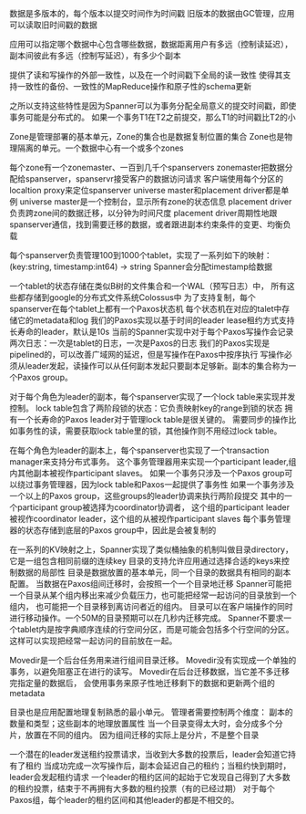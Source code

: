 数据是多版本的，每个版本以提交时间作为时间戳
旧版本的数据由GC管理，应用可以读取旧时间戳的数据

应用可以指定哪个数据中心包含哪些数据，数据距离用户有多远（控制读延迟），
副本间彼此有多远（控制写延迟），有多少个副本

提供了读和写操作的外部一致性，以及在一个时间戳下全局的读一致性
使得其支持一致性的备份、一致性的MapReduce操作和原子性的schema更新

之所以支持这些特性是因为Spanner可以为事务分配全局意义的提交时间戳，即使事务可能是分布式的。
如果一个事务T1在T2之前提交，那么T1的时间戳比T2的小


Zone是管理部署的基本单元，Zone的集合也是数据复制位置的集合
Zone也是物理隔离的单元。一个数据中心有一个或多个zones

每个zone有一个zonemaster、一百到几千个spanservers
zonemaster把数据分配给spanserver，spanservr接受客户的数据访问请求
客户端使用每个分区的localtion proxy来定位spanserver
universe master和placement driver都是单例
universe master是一个控制台，显示所有zone的状态信息
placement driver负责跨zone间的数据迁移，以分钟为时间尺度
placement driver周期性地跟spanserver通信，找到需要迁移的数据，或者跟进副本约束条件的变更、均衡负载


每个spanserver负责管理100到1000个tablet，实现了一系列如下的映射：
(key:string, timestamp:int64) -> string
Spanner会分配timestamp给数据

一个tablet的状态存储在类似B树的文件集合和一个WAL（预写日志）中，
所有这些都存储到google的分布式文件系统Colossus中
为了支持复制，每个spanserver在每个tablet上都有一个Paxos状态机
每个状态机在对应的talet中存储它的metadata和log
我们的Paxos实现以基于时间的leader lease租约方式支持长寿命的leader，默认是10s
当前的Spanner实现中对于每个Paxos写操作会记录两次日志：一次是tablet的日志，一次是Paxos的日志
我们的Paxos实现是pipelined的，可以改善广域网的延迟，但是写操作在Paxos中按序执行
写操作必须从leader发起，读操作可以从任何副本发起只要副本足够新。副本的集合称为一个Paxos group。

对于每个角色为leader的副本，每个spanserver实现了一个lock table来实现并发控制。
lock table包含了两阶段锁的状态：它负责映射key的range到锁的状态
拥有一个长寿命的Paxos leader对于管理lock table是很关键的。
需要同步的操作比如事务性的读，需要获取lock table里的锁，其他操作则不用经过lock table。

在每个角色为leader的副本上，每个spanserver也实现了一个transaction manager来支持分布式事务。
这个事务管理器用来实现一个participant leader,组内其他副本被视作participant slaves。
如果一个事务只涉及一个Paxos group可以绕过事务管理器，因为lock table和Paxos一起提供了事务性
如果一个事务涉及一个以上的Paxos group，这些groups的leader协调来执行两阶段提交
其中的一个participant group被选择为coordinator协调者，
这个组的participant leader被视作coordinator leader，这个组的从被视作participant slaves
每个事务管理器的状态存储到底层的Paxos group中，因此是会被复制的



在一系列的KV映射之上，Spanner实现了类似桶抽象的机制叫做目录directory，它是一组包含相同前缀的连续key
目录的支持允许应用通过选择合适的keys来控制数据的局部性
目录是数据放置的基本单元，同一个目录的数据具有相同的副本配置。
当数据在Paxos组间迁移时，会按照一个一个目录地迁移
Spanner可能把一个目录从某个组内移出来减少负载压力，也可能把经常一起访问的目录放到一个组内，
也可能把一个目录移到离访问者近的组内。
目录可以在客户端操作的同时进行移动操作。一个50M的目录预期可以在几秒内迁移完成。
Spanner不要求一个tablet内是按字典顺序连续的行空间分区，而是可能会包括多个行空间的分区。
这样可以实现把经常一起访问的目前放在一起。

Movedir是一个后台任务用来进行组间目录迁移。
Movedir没有实现成一个单独的事务，以避免阻塞正在进行的读写。
Movedir在后台迁移数据，当它差不多迁移完指定量的数据后，
会使用事务来原子性地迁移剩下的数据和更新两个组的metadata

目录也是应用配置地理复制熟悉的最小单元。
管理者需要控制两个维度： 副本的数量和类型；这些副本的地理放置属性
当一个目录变得太大时，会分成多个分片，放置在不同的组内。
因为组间迁移的实际上是分片，不是整个目录

一个潜在的leader发送租约投票请求，当收到大多数的投票后，leader会知道它持有了租约
当成功完成一次写操作后，副本会延迟自己的租约；当租约快到期时，leader会发起租约请求
一个leader的租约区间的起始于它发现自己得到了大多数的租约投票，结束于不再拥有大多数的租约投票（有的已经过期）
对于每个Paxos组，每个leader的租约区间和其他leader的都是不相交的。
